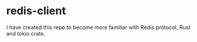 # redis-client
I have created this repo to become more familiar with Redis protocol, Rust and tokio crate.
